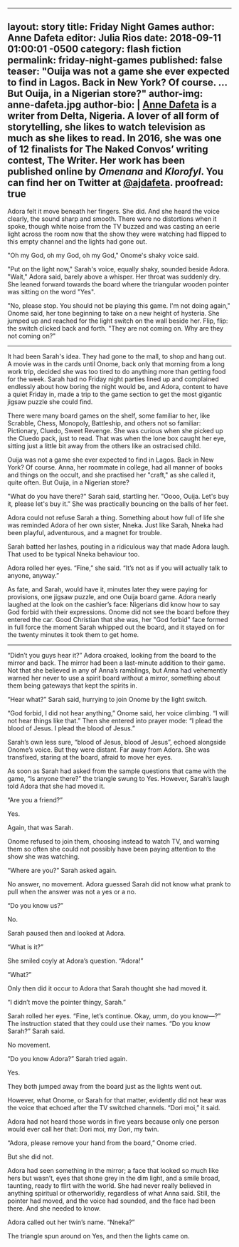 ----
layout: story
title: Friday Night Games
author: Anne Dafeta
editor: Julia Rios
date: 2018-09-11 01:00:01 -0500
category: flash fiction
permalink: friday-night-games
published: false
teaser: "Ouija was not a game she ever expected to find in Lagos. Back in New York? Of course. … But Ouija, in a Nigerian store?"
author-img: anne-dafeta.jpg
author-bio: |
  [Anne Dafeta](https://ajdafeta.wordpress.com/) is a writer from Delta, Nigeria. A lover of all form of storytelling, she likes to watch television as much as she likes to read. In 2016, she was one of 12 finalists for The Naked Convos’ writing contest, The Writer. Her work has been published online by _Omenana_ and _Klorofyl_. You can find her on Twitter at [@ajdafeta](https://www.twitter.com/ajdafeta).
proofread: true
----

Adora felt it move beneath her fingers. She did. And she heard the voice clearly, the sound sharp and smooth. There were no distortions when it spoke, though white noise from the TV buzzed and was casting an eerie light across the room now that the show they were watching had flipped to this empty channel and the lights had gone out.

"Oh my God, oh my God, oh my God," Onome's shaky voice said.

"Put on the light now," Sarah's voice, equally shaky, sounded beside Adora. "Wait," Adora said, barely above a whisper. Her throat was suddenly dry. She leaned forward towards the board where the triangular wooden pointer was sitting on the word "Yes".

"No, please stop. You should not be playing this game. I'm not doing again," Onome said, her tone beginning to take on a new height of hysteria. She jumped up and reached for the light switch on the wall beside her. Flip, flip: the switch clicked back and forth. "They are not coming on. Why are they not coming on?"

----

It had been Sarah's idea. They had gone to the mall, to shop and hang out. A movie was in the cards until Onome, back only that morning from a long work trip, decided she was too tired to do anything more than getting food for the week. Sarah had no Friday night parties lined up and complained endlessly about how boring the night would be, and Adora, content to have a quiet Friday in, made a trip to the game section to get the most gigantic jigsaw puzzle she could find.

There were many board games on the shelf, some familiar to her, like Scrabble, Chess, Monopoly, Battleship, and others not so familiar: Pictionary, Cluedo, Sweet Revenge. She was curious when she picked up the Cluedo pack, just to read. That was when the lone box caught her eye, sitting just a little bit away from the others like an ostracised child.

Ouija was not a game she ever expected to find in Lagos. Back in New York? Of course. Anna, her roommate in college, had all manner of books and things on the occult, and she practised her "craft," as she called it, quite often. But Ouija, in a Nigerian store?

"What do you have there?" Sarah said, startling her. "Oooo, Ouija. Let's buy it, please let's buy it.” She was practically bouncing on the balls of her feet.

Adora could not refuse Sarah a thing. Something about how full of life she was reminded Adora of her own sister, Nneka. Just like Sarah, Nneka had been playful, adventurous, and a magnet for trouble.

Sarah batted her lashes, pouting in a ridiculous way that made Adora laugh. That used to be typical Nneka behaviour too.

Adora rolled her eyes. “Fine,” she said. “It’s not as if you will actually talk to anyone, anyway.”

As fate, and Sarah, would have it, minutes later they were paying for provisions, one jigsaw puzzle, and one Ouija board game. Adora nearly laughed at the look on the cashier’s face: Nigerians did know how to say God forbid with their expressions. Onome did not see the board before they entered the car. Good Christian that she was, her "God forbid" face formed in full force the moment Sarah whipped out the board, and it stayed on for the twenty minutes it took them to get home.

----

“Didn’t you guys hear it?” Adora croaked, looking from the board to the mirror and back. The mirror had been a last-minute addition to their game. Not that she believed in any of Anna’s ramblings, but Anna had vehemently warned her never to use a spirit board without a mirror, something about them being gateways that kept the spirits in.

“Hear what?” Sarah said, hurrying to join Onome by the light switch.

“God forbid, I did not hear anything,” Onome said, her voice climbing. “I will not hear things like that.” Then she entered into prayer mode: “I plead the blood of Jesus. I plead the blood of Jesus.”

Sarah’s own less sure, “blood of Jesus, blood of Jesus”, echoed alongside Onome’s voice. But they were distant. Far away from Adora. She was transfixed, staring at the board, afraid to move her eyes.

As soon as Sarah had asked from the sample questions that came with the game, “Is anyone there?” the triangle swung to Yes. However, Sarah’s laugh told Adora that she had moved it.

“Are you a friend?”

Yes.

Again, that was Sarah.

Onome refused to join them, choosing instead to watch TV, and warning them so often she could not possibly have been paying attention to the show she was watching.

“Where are you?” Sarah asked again.

No answer, no movement. Adora guessed Sarah did not know what prank to pull when the answer was not a yes or a no.

“Do you know us?”

No.

Sarah paused then and looked at Adora.

“What is it?”

She smiled coyly at Adora’s question. “Adora!”

“What?”

Only then did it occur to Adora that Sarah thought she had moved it.

“I didn’t move the pointer thingy, Sarah.”

Sarah rolled her eyes. “Fine, let’s continue. Okay, umm, do you know—?” The instruction stated that they could use their names. “Do you know Sarah?” Sarah said.

No movement.

“Do you know Adora?” Sarah tried again.

Yes.

They both jumped away from the board just as the lights went out.

However, what Onome, or Sarah for that matter, evidently did not hear was the voice that echoed after the TV switched channels. “Dori moi,” it said.

Adora had not heard those words in five years because only one person would ever call her that: Dori moi, my Dori, my twin.

“Adora, please remove your hand from the board,” Onome cried.

But she did not.

Adora had seen something in the mirror; a face that looked so much like hers but wasn’t, eyes that shone grey in the dim light, and a smile broad, taunting, ready to flirt with the world. She had never really believed in anything spiritual or otherworldly, regardless of what Anna said. Still, the pointer had moved, and the voice had sounded, and the face had been there. And she needed to know.

Adora called out her twin’s name. “Nneka?”

The triangle spun around on Yes, and then the lights came on.
